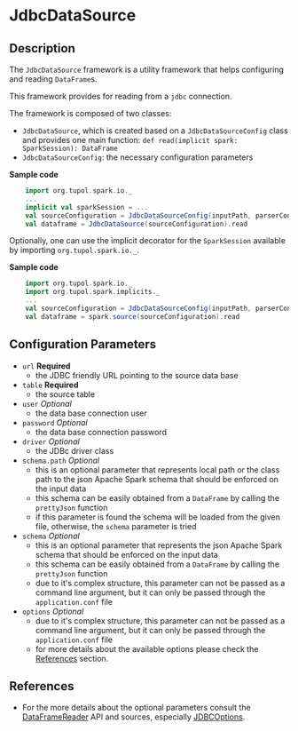 # JdbcDataSource


## Description

The `JdbcDataSource` framework is a utility framework that helps configuring and reading `DataFrame`s.

This framework provides for reading from a `jdbc` connection.

The framework is composed of two classes:
- `JdbcDataSource`, which is created based on a `JdbcDataSourceConfig` class and provides one main function:
    `def read(implicit spark: SparkSession): DataFrame`
- `JdbcDataSourceConfig`: the necessary configuration parameters

**Sample code**
```scala
    import org.tupol.spark.io._
    ...
    implicit val sparkSession = ...
    val sourceConfiguration = JdbcDataSourceConfig(inputPath, parserConfig)
    val dataframe = JdbcDataSource(sourceConfiguration).read
```

Optionally, one can use the implicit decorator for the `SparkSession` available by importing `org.tupol.spark.io._`.

**Sample code**
```scala
    import org.tupol.spark.io._
    import org.tupol.spark.implicits._
    ...
    val sourceConfiguration = JdbcDataSourceConfig(inputPath, parserConfig)
    val dataframe = spark.source(sourceConfiguration).read
```


## Configuration Parameters

- `url` **Required**
  - the JDBC friendly URL pointing to the source data base
- `table` **Required**
  - the source table
- `user` *Optional*
  - the data base connection user
- `password` *Optional*
  - the data base connection password
- `driver` *Optional*
  - the JDBc driver class
- `schema.path` *Optional*
  - this is an optional parameter that represents local path or the class path to the json Apache Spark schema that
    should be enforced on the input data
  - this schema can be easily obtained from a `DataFrame` by calling the `prettyJson` function
  - if this parameter is found the schema will be loaded from the given file, otherwise, the `schema` parameter is tried
- `schema` *Optional*
  - this is an optional parameter that represents the json Apache Spark schema that should be enforced on the input data
  - this schema can be easily obtained from a `DataFrame` by calling the `prettyJson` function
  - due to it's complex structure, this parameter can not be passed as a command line argument, but it can only be
    passed through the `application.conf` file
- `options` *Optional*
  - due to it's complex structure, this parameter can not be passed as a command line argument, but it can only be
    passed through the `application.conf` file
  - for more details about the available options please check the [References](#references) section.


## References

- For the more details about the optional parameters consult the [DataFrameReader](https://spark.apache.org/docs/2.3.0/api/scala/index.html?org/apache/spark/sql/package-tree.html#org.apache.spark.sql.DataFrameReader)
  API and sources, especially [JDBCOptions](https://github.com/apache/spark/blob/master/sql/core/src/main/scala/org/apache/spark/sql/execution/datasources/jdbc/JDBCOptions.scala).
